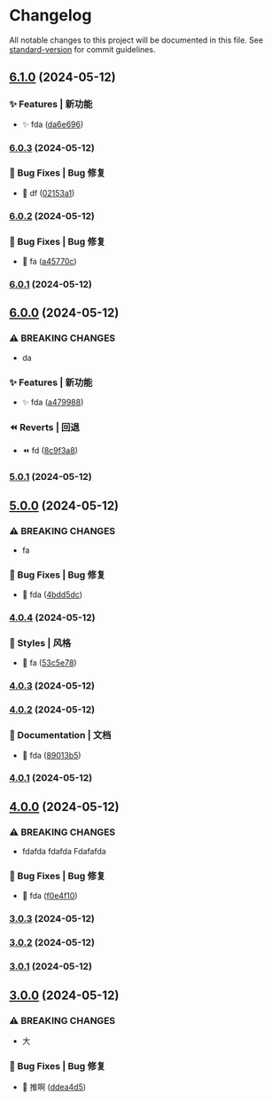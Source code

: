 # Changelog

All notable changes to this project will be documented in this file. See [standard-version](https://github.com/conventional-changelog/standard-version) for commit guidelines.

## [6.1.0](https://github.com/xuguanjie0706/everytrytest/compare/v6.0.3...v6.1.0) (2024-05-12)


### ✨ Features | 新功能

* :sparkles: fda ([da6e696](https://github.com/xuguanjie0706/everytrytest/commit/da6e696783278bb69cf9311e46012fae7cc097b1))

### [6.0.3](https://github.com/xuguanjie0706/everytrytest/compare/v6.0.2...v6.0.3) (2024-05-12)


### 🐛 Bug Fixes | Bug 修复

* :bug: df ([02153a1](https://github.com/xuguanjie0706/everytrytest/commit/02153a1b7a412ab24dd7adedfc58c02732a496ed))

### [6.0.2](https://github.com/xuguanjie0706/everytrytest/compare/v6.0.1...v6.0.2) (2024-05-12)


### 🐛 Bug Fixes | Bug 修复

* :bug: fa ([a45770c](https://github.com/xuguanjie0706/everytrytest/commit/a45770cd4009bbd8ac87ecfed7fa421781a59829))

### [6.0.1](https://github.com/xuguanjie0706/everytrytest/compare/v6.0.0...v6.0.1) (2024-05-12)

## [6.0.0](https://github.com/xuguanjie0706/everytrytest/compare/v5.0.1...v6.0.0) (2024-05-12)


### ⚠ BREAKING CHANGES

* da

### ✨ Features | 新功能

* :sparkles: fda ([a479988](https://github.com/xuguanjie0706/everytrytest/commit/a479988da683e79b5280ccaad9e345df64abd877))


### ⏪ Reverts | 回退

* :rewind: fd ([8c9f3a8](https://github.com/xuguanjie0706/everytrytest/commit/8c9f3a85568eeb796bc66e14f92e96eaff330ed3))

### [5.0.1](https://github.com/xuguanjie0706/everytrytest/compare/v5.0.0...v5.0.1) (2024-05-12)

## [5.0.0](https://github.com/xuguanjie0706/everytrytest/compare/v4.0.4...v5.0.0) (2024-05-12)


### ⚠ BREAKING CHANGES

* fa

### 🐛 Bug Fixes | Bug 修复

* :bug: fda ([4bdd5dc](https://github.com/xuguanjie0706/everytrytest/commit/4bdd5dc9c5417a88a50f6f6ff3fe6fe2b2734907))

### [4.0.4](https://github.com/xuguanjie0706/everytrytest/compare/v4.0.3...v4.0.4) (2024-05-12)


### 💄 Styles | 风格

* :lipstick: fa ([53c5e78](https://github.com/xuguanjie0706/everytrytest/commit/53c5e7869be717d4ca5fd4dad65e660bb384dc8f))

### [4.0.3](https://github.com/xuguanjie0706/everytrytest/compare/v4.0.2...v4.0.3) (2024-05-12)

### [4.0.2](https://github.com/xuguanjie0706/everytrytest/compare/v4.0.1...v4.0.2) (2024-05-12)


### 📝 Documentation | 文档

* :memo: fda ([89013b5](https://github.com/xuguanjie0706/everytrytest/commit/89013b5504982beafc97a654c0b9a33224f479f5))

### [4.0.1](https://github.com/xuguanjie0706/everytrytest/compare/v4.0.0...v4.0.1) (2024-05-12)

## [4.0.0](https://github.com/xuguanjie0706/everytrytest/compare/v3.0.3...v4.0.0) (2024-05-12)


### ⚠ BREAKING CHANGES

* fdafda
fdafda
Fdafafda

### 🐛 Bug Fixes | Bug 修复

* :bug: fda ([f0e4f10](https://github.com/xuguanjie0706/everytrytest/commit/f0e4f1099cfd0fd04af8757577a3810674287edd))

### [3.0.3](https://github.com/xuguanjie0706/everytrytest/compare/v3.0.2...v3.0.3) (2024-05-12)

### [3.0.2](https://github.com/xuguanjie0706/everytrytest/compare/v3.0.1...v3.0.2) (2024-05-12)

### [3.0.1](https://github.com/xuguanjie0706/everytrytest/compare/v3.0.0...v3.0.1) (2024-05-12)

## [3.0.0](https://github.com/xuguanjie0706/everytrytest/compare/v2.0.1...v3.0.0) (2024-05-12)


### ⚠ BREAKING CHANGES

* 大

### 🐛 Bug Fixes | Bug 修复

* :bug: 推啊 ([ddea4d5](https://github.com/xuguanjie0706/everytrytest/commit/ddea4d58c2e565a41f044317258aa0af7a450dee))
